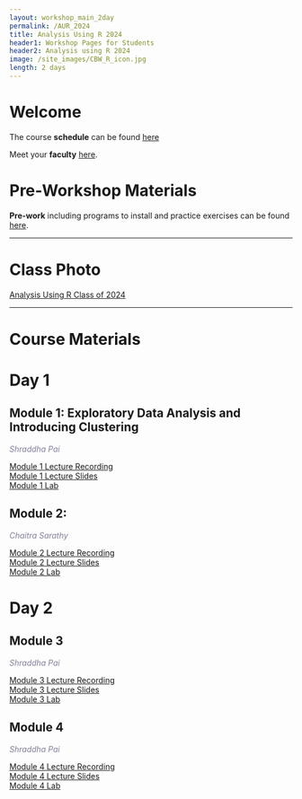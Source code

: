 ```yaml
---
layout: workshop_main_2day
permalink: /AUR_2024
title: Analysis Using R 2024
header1: Workshop Pages for Students
header2: Analysis using R 2024
image: /site_images/CBW_R_icon.jpg
length: 2 days
---
```


# Welcome <a id="welcome"></a>

The course **schedule** can be found [here](https://bioinformaticsdotca.github.io/AUR_2024_schedule)  

Meet your **faculty** [here](https://pailab.oicr.on.ca/CBW_AUR2024/index.html#meet-your-faculty).    

# Pre-Workshop Materials <a id="preworkshop"></a>

**Pre-work** including programs to install and practice exercises can be found [here](https://forms.gle/PW2Tx5ay4isoZhKQA).

***

# Class Photo

[Analysis Using R Class of 2024](https://drive.google.com/file/d/1oIvBIFItGVubJPlBiuyDh6qXG-U1m3Ad/view?usp=sharing)

***

# Course Materials

# Day 1 <a id="day1"></a>

## Module 1: Exploratory Data Analysis and Introducing Clustering
 
*<font color="#827e9c">Shraddha Pai</font>*  

[Module 1 Lecture Recording](https://youtu.be/Re3Lricv7o4)  
[Module 1 Lecture Slides](https://github.com/RealPaiLab/CBW_AUR2024/blob/main/book/lectures/AUR_2024_Module1_EDA.pdf)  
[Module 1 Lab](https://pailab.oicr.on.ca/CBW_AUR2024/module-1-exploratory-data-analysis-and-clustering.html)  

## Module 2: 
 
*<font color="#827e9c">Chaitra Sarathy</font>*  

[Module 2 Lecture Recording](https://youtu.be/5JY9yp6OSHo)  
[Module 2 Lecture Slides](https://drive.google.com/file/d/1kYpNFG5_eF8roeoJc4Fyvik2Cmgdgy_A/view?usp=sharing)  
[Module 2 Lab](https://pailab.oicr.on.ca/CBW_AUR2024/module-2-dimensionality-reduction.html)  

# Day 2 <a id="day2"></a>

## Module 3

*<font color="#827e9c">Shraddha Pai</font>*  

[Module 3 Lecture Recording](https://youtu.be/KQZ3LXzlKLc)  
[Module 3 Lecture Slides](https://github.com/RealPaiLab/CBW_AUR2024/blob/main/book/lectures/AUR_2024_Module3_GLM.pdf)  
[Module 3 Lab](https://pailab.oicr.on.ca/CBW_AUR2024/module-3-generalized-linear-models.html)  

## Module 4

 *<font color="#827e9c">Shraddha Pai</font>*

[Module 4 Lecture Recording](https://youtu.be/dFAORze0FTc)  
[Module 4 Lecture Slides](https://github.com/RealPaiLab/CBW_AUR2024/blob/main/book/lectures/AUR_2024_Module4_RNAseq.pdf)  
[Module 4 Lab](https://pailab.oicr.on.ca/CBW_AUR2024/module-4-finding-differentially-expressed-genes-from-rnaseq-data.html)